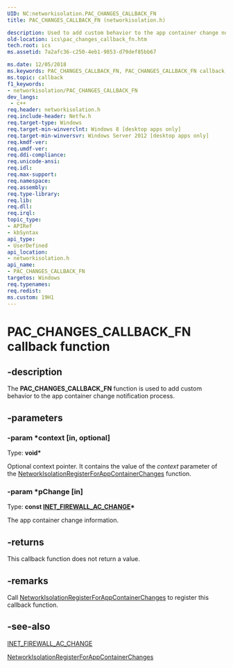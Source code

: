 ```yaml
---
UID: NC:networkisolation.PAC_CHANGES_CALLBACK_FN
title: PAC_CHANGES_CALLBACK_FN (networkisolation.h)

description: Used to add custom behavior to the app container change notification process.
old-location: ics\pac_changes_callback_fn.htm
tech.root: ics
ms.assetid: 7a2afc36-c250-4eb1-9853-d79def85bb67

ms.date: 12/05/2018
ms.keywords: PAC_CHANGES_CALLBACK_FN, PAC_CHANGES_CALLBACK_FN callback, PAC_CHANGES_CALLBACK_FN callback function [ICS/ICF], ics.pac_changes_callback_fn, networkisolation/PAC_CHANGES_CALLBACK_FN
ms.topic: callback
f1_keywords:
- networkisolation/PAC_CHANGES_CALLBACK_FN
dev_langs:
 - c++
req.header: networkisolation.h
req.include-header: Netfw.h
req.target-type: Windows
req.target-min-winverclnt: Windows 8 [desktop apps only]
req.target-min-winversvr: Windows Server 2012 [desktop apps only]
req.kmdf-ver: 
req.umdf-ver: 
req.ddi-compliance: 
req.unicode-ansi: 
req.idl: 
req.max-support: 
req.namespace: 
req.assembly: 
req.type-library: 
req.lib: 
req.dll: 
req.irql: 
topic_type:
- APIRef
- kbSyntax
api_type:
- UserDefined
api_location:
- networkisolation.h
api_name:
- PAC_CHANGES_CALLBACK_FN
targetos: Windows
req.typenames: 
req.redist: 
ms.custom: 19H1
---
```


# PAC_CHANGES_CALLBACK_FN callback function


## -description


The <b>PAC_CHANGES_CALLBACK_FN</b>  function is used to add custom behavior to the app container change notification process.


## -parameters




### -param *context [in, optional]

Type: <b>void*</b>

Optional context pointer. It contains the value of the <i>context</i> parameter of the <a href="https://docs.microsoft.com/previous-versions/windows/desktop/api/netfw/nf-netfw-networkisolationregisterforappcontainerchanges">NetworkIsolationRegisterForAppContainerChanges</a> function.


### -param *pChange [in]

Type: <b>const <a href="https://docs.microsoft.com/windows/desktop/api/netfw/ns-netfw-inet_firewall_ac_change">INET_FIREWALL_AC_CHANGE</a>*</b>

The app container change information.


## -returns



This callback function does not return a value.




## -remarks



Call <a href="https://docs.microsoft.com/previous-versions/windows/desktop/api/netfw/nf-netfw-networkisolationregisterforappcontainerchanges">NetworkIsolationRegisterForAppContainerChanges</a> to register this callback function.




## -see-also




<a href="https://docs.microsoft.com/windows/desktop/api/netfw/ns-netfw-inet_firewall_ac_change">INET_FIREWALL_AC_CHANGE</a>



<a href="https://docs.microsoft.com/previous-versions/windows/desktop/api/netfw/nf-netfw-networkisolationregisterforappcontainerchanges">NetworkIsolationRegisterForAppContainerChanges</a>
 

 

